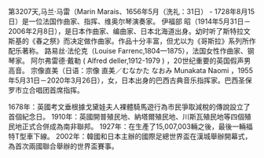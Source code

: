 第3207天,马兰·马雷（Marin Marais、1656年5月（洗礼：31日） - 1728年8月15日）是一位法国作曲家、指挥、维奥尔琴演奏家。
伊福部 昭（1914年5月31日－2006年2月8日），是日本作曲家、编曲家、日本北海道出身。幼时听了斯特拉文斯基的《春之祭》而决定做作曲家。作品十分丰富，但尤以为《哥斯拉》系列所作配乐著称。
路易丝·法伦克（Louise Farrenc,1804—1875），法国女性作曲家、钢琴家。
阿尔弗雷德·戴勒 ( Alfred deller,1912-1979 ) ，20世纪重要的英国假声男高音。
宗像直美（日语：宗像 直美／むなかた なおみ Munakata Naomi ，1955年5月31日－2020年3月26日），女，日本出身的巴西古典音乐指挥家。巴西圣保罗市立合唱团首席指挥。

1678年：英國考文垂根據戈黛娃夫人裸體騎馬遊行為市民爭取減稅的傳說設立了首個紀念日。
1910年：英國開普殖民地、納塔爾殖民地、川斯瓦殖民地等四個殖民地正式合併成為南非聯邦。
1927年：在生產了15,007,003輛之後，最後一輛福特T型車下線。
2002年：韓國和日本主辦的國際足總世界盃在漢城舉辦開幕式，為首次兩國聯合舉辦的世界盃賽事。